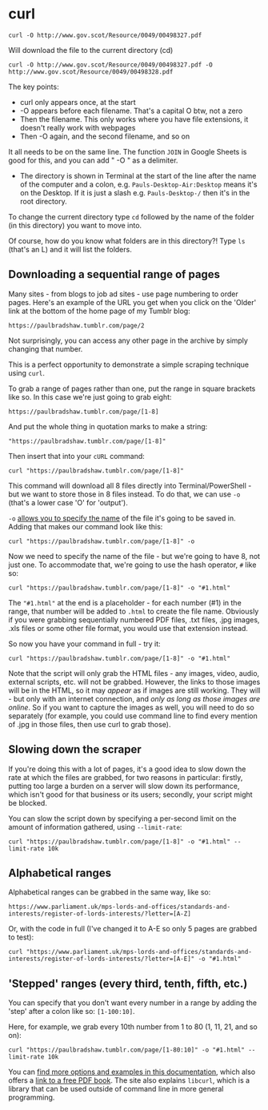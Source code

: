 # curl

`curl -O http://www.gov.scot/Resource/0049/00498327.pdf`

Will download the file to the current directory (cd)

`curl -O http://www.gov.scot/Resource/0049/00498327.pdf -O http://www.gov.scot/Resource/0049/00498328.pdf`

The key points:

* curl only appears once, at the start
* -O appears before each filename. That's a capital O btw, not a zero
* Then the filename. This only works where you have file extensions, it doesn't really work with webpages
* Then -O again, and the second filename, and so on

It all needs to be on the same line. The function `JOIN` in Google Sheets is good for this, and you can add " -O " as a delimiter.

* The directory is shown in Terminal at the start of the line after the name of the computer and a colon, e.g. `Pauls-Desktop-Air:Desktop` means it's on the Desktop. If it is just a slash e.g. `Pauls-Desktop-/` then it's in the root directory.

To change the current directory type `cd` followed by the name of the folder (in this directory) you want to move into.

Of course, how do you know what folders are in this directory?! Type `ls` (that's an L) and it will list the folders.

## Downloading a sequential range of pages

Many sites - from blogs to job ad sites - use page numbering to order pages. Here's an example of the URL you get when you click on the 'Older' link at the bottom of the home page of my Tumblr blog:

`https://paulbradshaw.tumblr.com/page/2`

Not surprisingly, you can access any other page in the archive by simply changing that number.

This is a perfect opportunity to demonstrate a simple scraping technique using `curl`.

To grab a range of pages rather than one, put the range in square brackets like so. In this case we're just going to grab eight:

`https://paulbradshaw.tumblr.com/page/[1-8]`

And put the whole thing in quotation marks to make a string:

`"https://paulbradshaw.tumblr.com/page/[1-8]"`

Then insert that into your `cURL` command:

`curl "https://paulbradshaw.tumblr.com/page/[1-8]"`

This command will download all 8 files directly into Terminal/PowerShell - but we want to store those in 8 files instead. To do that, we can use `-o` (that's a lower case 'O' for 'output').

`-o` [allows you to specify the name](https://curl.haxx.se/docs/manpage.html#-o) of the file it's going to be saved in. Adding that makes our command look like this:

`curl "https://paulbradshaw.tumblr.com/page/[1-8]" -o`

Now we need to specify the name of the file - but we're going to have 8, not just one. To accommodate that, we're going to use the hash operator, `#` like so:

`curl "https://paulbradshaw.tumblr.com/page/[1-8]" -o "#1.html"`

The `"#1.html"` at the end is a placeholder - for each number (#1) in the range, that number will be added to `.html` to create the file name. Obviously if you were grabbing sequentially numbered PDF files, .txt files, .jpg images, .xls files or some other file format, you would use that extension instead.

So now you have your command in full - try it:

`curl "https://paulbradshaw.tumblr.com/page/[1-8]" -o "#1.html"`

Note that the script will only grab the HTML files - any images, video, audio, external scripts, etc. will not be grabbed. However, the links to those images will be in the HTML, so it may *appear* as if images are still working. They will - but only with an internet connection, and *only as long as those images are online*. So if you want to capture the images as well, you will need to do so separately (for example, you could use command line to find every mention of .jpg in those files, then use curl to grab those).

## Slowing down the scraper

If you're doing this with a lot of pages, it's a good idea to slow down the rate at which the files are grabbed, for two reasons in particular: firstly, putting too large a burden on a server will slow down its performance, which isn't good for that business or its users; secondly, your script might be blocked.

You can slow the script down by specifying a per-second limit on the amount of information gathered, using `--limit-rate`:

`curl "https://paulbradshaw.tumblr.com/page/[1-8]" -o "#1.html" --limit-rate 10k`

## Alphabetical ranges

Alphabetical ranges can be grabbed in the same way, like so:

`https://www.parliament.uk/mps-lords-and-offices/standards-and-interests/register-of-lords-interests/?letter=[A-Z]`

Or, with the code in full (I've changed it to A-E so only 5 pages are grabbed to test):

`curl "https://www.parliament.uk/mps-lords-and-offices/standards-and-interests/register-of-lords-interests/?letter=[A-E]" -o "#1.html"`

## 'Stepped' ranges (every third, tenth, fifth, etc.)

You can specify that you don't want every number in a range by adding the 'step' after a colon like so: `[1-100:10]`.

Here, for example, we grab every 10th number from 1 to 80 (1, 11, 21, and so on):

`curl "https://paulbradshaw.tumblr.com/page/[1-80:10]" -o "#1.html" --limit-rate 10k`

You can [find more options and examples in this documentation](https://curl.haxx.se/docs/manpage.html), which also offers a [link to a free PDF book](https://www.gitbook.com/download/pdf/book/bagder/everything-curl). The site also explains `libcurl`, which is a library that can be used outside of command line in more general programming.
